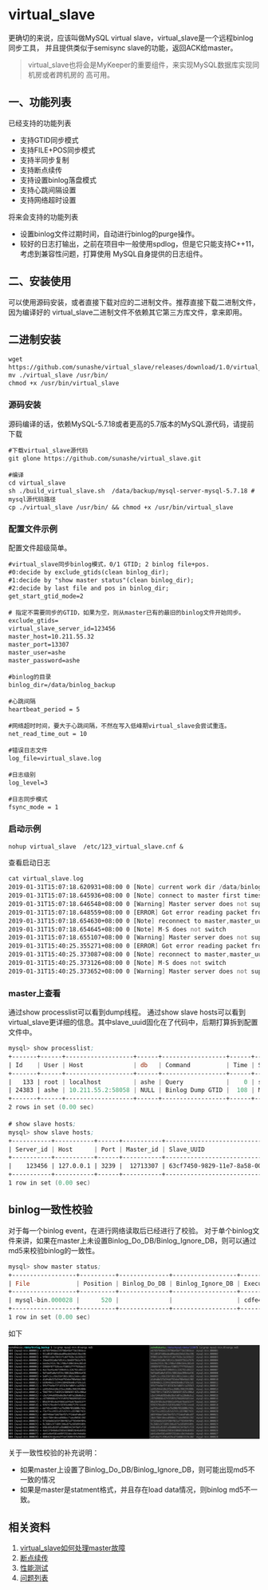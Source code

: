 # virtual_slave

更确切的来说，应该叫做MySQL virtual slave，virtual_slave是一个远程binlog同步工具，
并且提供类似于semisync slave的功能，返回ACK给master。
> virtual_slave也将会是MyKeeper的重要组件，来实现MySQL数据库实现同机房或者跨机房的
高可用。

## 一、功能列表

已经支持的功能列表
- 支持GTID同步模式
- 支持FILE+POS同步模式
- 支持半同步复制
- 支持断点续传
- 支持设置binlog落盘模式
- 支持心跳间隔设置
- 支持网络超时设置

将来会支持的功能列表

- 设置binlog文件过期时间，自动进行binlog的purge操作。
- 较好的日志打输出，之前在项目中一般使用spdlog，但是它只能支持C++11，考虑到兼容性问题，打算使用
MySQL自身提供的日志组件。

## 二、安装使用

可以使用源码安装，或者直接下载对应的二进制文件。推荐直接下载二进制文件，因为编译好的
virtual_slave二进制文件不依赖其它第三方库文件，拿来即用。

## 二进制安装

```$xslt
wget https://github.com/sunashe/virtual_slave/releases/download/1.0/virtual_slave
mv ./virtual_slave /usr/bin/
chmod +x /usr/bin/virtual_slave
```


### 源码安装
源码编译的话，依赖MySQL-5.7.18或者更高的5.7版本的MySQL源代码，请提前下载

```$xslt
#下载virtual_slave源代码
git glone https://github.com/sunashe/virtual_slave.git

#编译
cd virtual_slave
sh ./build_virtual_slave.sh  /data/backup/mysql-server-mysql-5.7.18 # mysql源代码路径
cp ./virtual_slave /usr/bin/ && chmod +x /usr/bin/virtual_slave
```

### 配置文件示例

配置文件超级简单。

```$xslt
#virtual_slave同步binlog模式，0/1 GTID; 2 binlog file+pos.
#0:decide by exclude_gtids(clean binlog_dir);
#1:decide by "show master status"(clean binlog_dir);
#2:decide by last file and pos in binlog_dir;
get_start_gtid_mode=2

# 指定不需要同步的GTID，如果为空，则从master已有的最旧的binlog文件开始同步。
exclude_gtids=
virtual_slave_server_id=123456
master_host=10.211.55.32
master_port=13307
master_user=ashe
master_password=ashe

#binlog的目录
binlog_dir=/data/binlog_backup

#心跳间隔
heartbeat_period = 5

#网络超时时间，要大于心跳间隔，不然在写入低峰期virtual_slave会尝试重连。
net_read_time_out = 10

#错误日志文件
log_file=virtual_slave.log

#日志级别
log_level=3

#日志同步模式
fsync_mode = 1

```

### 启动示例
```$xslt
nohup virtual_slave  /etc/123_virtual_slave.cnf &
```
查看启动日志
```asm
cat virtual_slave.log
2019-01-31T15:07:18.620931+08:00 0 [Note] current work dir /data/binlog_backup/100.106.30.3_13307
2019-01-31T15:07:18.645936+08:00 0 [Note] connect to master first times,master_uuid:1c78a195-b077-11e6-9a8f-246e9601e1c8
2019-01-31T15:07:18.646548+08:00 0 [Warning] Master server does not support semi-sync, fallback to asynchronous replication
2019-01-31T15:07:18.648559+08:00 0 [ERROR] Got error reading packet from server: 1236,The slave is connecting using CHANGE MASTER TO MASTER_AUTO_POSITION = 1, but the master has purged binary logs containing GTIDs that the slave requires.
2019-01-31T15:07:18.654630+08:00 0 [Note] reconnect to master,master_uuid:1c78a195-b077-11e6-9a8f-246e9601e1c8
2019-01-31T15:07:18.654645+08:00 0 [Note] M-S does not switch
2019-01-31T15:07:18.655107+08:00 0 [Warning] Master server does not support semi-sync, fallback to asynchronous replication
2019-01-31T15:40:25.355271+08:00 0 [ERROR] Got error reading packet from server: 2013,Lost connection to MySQL server during query
2019-01-31T15:40:25.373087+08:00 0 [Note] reconnect to master,master_uuid:1c78a195-b077-11e6-9a8f-246e9601e1c8
2019-01-31T15:40:25.373126+08:00 0 [Note] M-S does not switch
2019-01-31T15:40:25.373652+08:00 0 [Warning] Master server does not support semi-sync, fallback to asynchronous replication
```

### master上查看
通过show processlist可以看到dump线程。
通过show slave hosts可以看到virtual_slave更详细的信息。其中slave_uuid固化在了代码中，后期打算拆到配置文件中。
```asm
mysql> show processlist;
+-------+------+-------------------+------+------------------+------+---------------------------------------------------------------+------------------+
| Id    | User | Host              | db   | Command          | Time | State                                                         | Info             |
+-------+------+-------------------+------+------------------+------+---------------------------------------------------------------+------------------+
|   133 | root | localhost         | ashe | Query            |    0 | starting                                                      | show processlist |
| 24383 | ashe | 10.211.55.2:58058 | NULL | Binlog Dump GTID |  108 | Master has sent all binlog to slave; waiting for more updates | NULL             |
+-------+------+-------------------+------+------------------+------+---------------------------------------------------------------+------------------+
2 rows in set (0.00 sec)

# show slave hosts;
mysql> show slave hosts;
+-----------+-----------+------+-----------+--------------------------------------+
| Server_id | Host      | Port | Master_id | Slave_UUID                           |
+-----------+-----------+------+-----------+--------------------------------------+
|    123456 | 127.0.0.1 | 3239 |  12713307 | 63cf7450-9829-11e7-8a58-000c2985ca33 |
+-----------+-----------+------+-----------+--------------------------------------+
1 row in set (0.00 sec)

```


## binlog一致性校验
对于每一个binlog event，在进行网络读取后已经进行了校验。
对于单个binlog文件来讲，如果在master上未设置Binlog_Do_DB/Binlog_Ignore_DB，则可以通过md5来校验binlog的一致性。
```asm
mysql> show master status;
+------------------+----------+--------------+------------------+-------------------------------------------------+
| File             | Position | Binlog_Do_DB | Binlog_Ignore_DB | Executed_Gtid_Set                               |
+------------------+----------+--------------+------------------+-------------------------------------------------+
| mysql-bin.000028 |      520 |              |                  | cdfe45e6-c227-11e8-abf5-001c42bf9720:1-178:1000 |
+------------------+----------+--------------+------------------+-------------------------------------------------+
1 row in set (0.00 sec)
```

如下

![binlog_md5](./image/binlog_md5.png)

关于一致性校验的补充说明：
- 如果master上设置了Binlog_Do_DB/Binlog_Ignore_DB，则可能出现md5不一致的情况
- 如果是master是statment格式，并且存在load data情况，则binlog md5不一致。

## 相关资料
1. [virtual_slave如何处理master故障](./doc/virtual_slave如何处理master故障.md)
2. [断点续传](./doc/断点续传.md)
3. [性能测试](./doc/性能测试.md)
4. [问题列表](./doc/问题列表.md)
